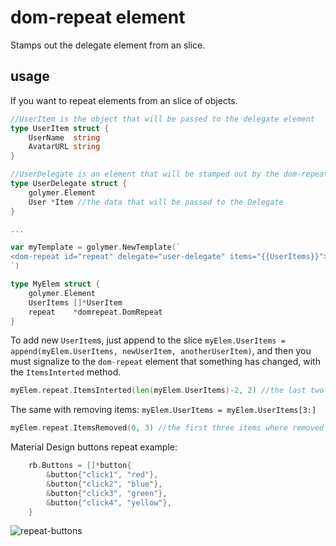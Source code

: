 # dom-repeat element

Stamps out the delegate element from an slice.

## usage

If you want to repeat elements from an slice of objects.

```go
//UserItem is the object that will be passed to the delegate element
type UserItem struct {
	UserName  string	
	AvatarURL string
}

//UserDelegate is an element that will be stamped out by the dom-repeat
type UserDelegate struct {
	golymer.Element
	User *Item //the data that will be passed to the Delegate
}

...

var myTemplate = golymer.NewTemplate(`
<dom-repeat id="repeat" delegate="user-delegate" items="{{UserItems}}"></dom-repeat>
`)

type MyElem struct {
	golymer.Element
	UserItems []*UserItem
	repeat    *domrepeat.DomRepeat
}
```

To add new `UserItem`s, just append to the slice `myElem.UserItems = append(myElem.UserItems, newUserItem, anotherUserItem)`, and then you must signalize to the `dom-repeat` element that something has changed, with the `ItemsInterted` method.

```go
myElem.repeat.ItemsInterted(len(myElem.UserItems)-2, 2) //the last two rows were inserted
```

The same with removing items: `myElem.UserItems = myElem.UserItems[3:]`

```go
myElem.repeat.ItemsRemoved(0, 3) //the first three items where removed
```


Material Design buttons repeat example:

```go
	rb.Buttons = []*button{
		&button{"click1", "red"},
		&button{"click2", "blue"},
		&button{"click3", "green"},
		&button{"click4", "yellow"},
	}
```


![repeat-buttons](https://raw.githubusercontent.com/microo8/golymer/master/elements/dom-repeat/example/screen.png)
